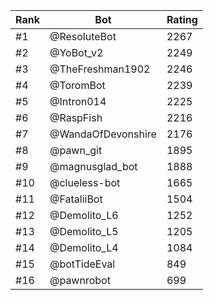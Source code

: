 Rank|Bot|Rating
---|---|---
#1|@ResoluteBot|2267
#2|@YoBot_v2|2249
#3|@TheFreshman1902|2246
#4|@ToromBot|2239
#5|@Intron014|2225
#6|@RaspFish|2216
#7|@WandaOfDevonshire|2176
#8|@pawn_git|1895
#9|@magnusglad_bot|1888
#10|@clueless-bot|1665
#11|@FataliiBot|1504
#12|@Demolito_L6|1252
#13|@Demolito_L5|1205
#14|@Demolito_L4|1084
#15|@botTideEval|849
#16|@pawnrobot|699
